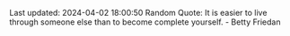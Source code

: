 Last updated: 2024-04-02 18:00:50
Random Quote: It is easier to live through someone else than to become complete yourself. - Betty Friedan